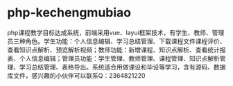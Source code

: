 # php-kechengmubiao
php课程教学目标达成系统，前端采用vue、layui框架技术，有学生、教师、管理员三种角色。学生功能：个人信息编辑、学习总结管理、下载课程文件课程评价、查看知识点解析、预览解析视频；教师功能：新增课程、知识点解析、查看统计报表、个人信息编辑；管理员功能：学生管理、教师管理、课程管理、知识点解析管理、学习总结管理、表格导出。系统适合用做课设和毕设等学习，含有源码、数据库文件，感兴趣的小伙伴可以联系Q：2364821220
